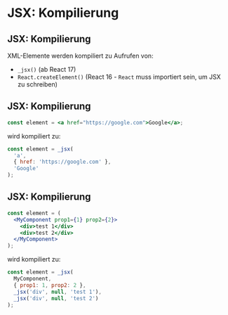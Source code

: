 # JSX: Kompilierung

## JSX: Kompilierung

XML-Elemente werden kompiliert zu Aufrufen von:

- `_jsx()` (ab React 17)
- `React.createElement()` (React 16 - `React` muss importiert sein, um JSX zu schreiben)

## JSX: Kompilierung

```jsx
const element = <a href="https://google.com">Google</a>;
```

wird kompiliert zu:

```js
const element = _jsx(
  'a',
  { href: 'https://google.com' },
  'Google'
);
```

## JSX: Kompilierung

```jsx
const element = (
  <MyComponent prop1={1} prop2={2}>
    <div>test 1</div>
    <div>test 2</div>
  </MyComponent>
);
```

wird kompiliert zu:

```js
const element = _jsx(
  MyComponent,
  { prop1: 1, prop2: 2 },
  _jsx('div', null, 'test 1'),
  _jsx('div', null, 'test 2')
);
```
